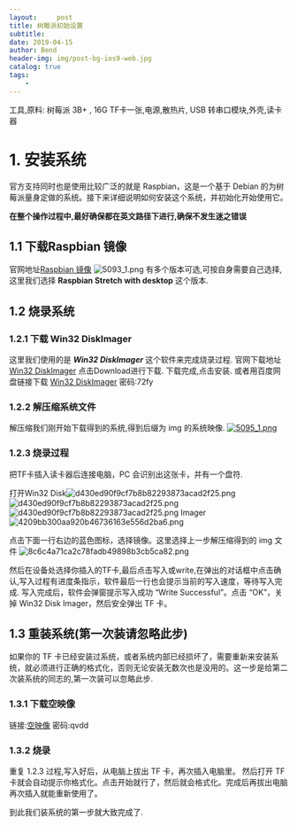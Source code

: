```yaml
---
layout:     post
title: 树莓派初始设置
subtitle:
date: 2019-04-15
author: Bend
header-img: img/post-bg-ios9-web.jpg
catalog: true
tags:
    - 
---
```

工具,原料: 树莓派 3B+ ,  16G TF卡一张,电源,散热片, USB 转串口模块,外壳,读卡器
# 1. 安装系统
官方支持同时也是使用比较广泛的就是 Raspbian，这是一个基于 Debian 的为树莓派量身定做的系统。接下来详细说明如何安装这个系统，并初始化开始使用它。

**在整个操作过程中,最好确保都在英文路径下进行,确保不发生迷之错误**
## 1.1 下载Raspbian 镜像
官网地址[Raspbian 镜像](https://www.raspberrypi.org/downloads/raspbian/)
![5093_1.png](https://ddd.cat/images/2019/02/11/5093_1.png)
有多个版本可选,可按自身需要自己选择,这里我们选择 **Raspbian Stretch with desktop** 这个版本.


## 1.2 烧录系统
### 1.2.1 下载 Win32 DiskImager


这里我们使用的是 ***Win32 DiskImager*** 这个软件来完成烧录过程.
官网下载地址 [Win32 DiskImager](https://sourceforge.net/projects/win32diskimager/) 点击Download进行下载. 下载完成,点击安装.
或者用百度网盘链接下载 [Win32 DiskImager](https://pan.baidu.com/s/1M2iA3Ya2wflibkhUxGyVaw) 密码:72fy
### 1.2.2 解压缩系统文件
解压缩我们刚开始下载得到的系统,得到后缀为 img 的系统映像.
[![5095_1.png](https://ddd.cat/images/2019/02/11/5095_1.png)](https://ddd.cat/image/UWprC)
### 1.2.3 烧录过程
把TF卡插入读卡器后连接电脑，PC 会识别出这张卡，并有一个盘符.

打开Win32 Disk![d430ed90f9cf7b8b82293873acad2f25.png](en-resource://database/5095:1)
![d430ed90f9cf7b8b82293873acad2f25.png](en-resource://database/5095:2)
![d430ed90f9cf7b8b82293873acad2f25.png](en-resource://database/5095:3)
Imager
![4209bb300aa920b46736163e556d2ba6.png](en-resource://database/5097:1)

点击下面一行右边的蓝色图标，选择镜像。这里选择上一步解压缩得到的 img 文件
![8c6c4a71ca2c78fadb49898b3cb5ca82.png](en-resource://database/5099:1)

然后在设备处选择你插入的TF卡,最后点击写入或write,在弹出的对话框中点击确认,写入过程有进度条指示，软件最后一行也会提示当前的写入速度，等待写入完成.
写入完成后，软件会弹窗提示写入成功 “Write Successful”。点击 “OK”，关掉 Win32 Disk Imager，然后安全弹出 TF 卡。
## 1.3 重装系统(**第一次装请忽略此步**)
如果你的 TF 卡已经安装过系统，或者系统内部已经损坏了，需要重新来安装系统，就必须进行正确的格式化，否则无论安装无数次也是没用的。这一步是给第二次装系统的同志的,第一次装可以忽略此步.

### 1.3.1 下载空映像

链接:[空映像](https://pan.baidu.com/s/1BaQO0JItnUJN4IIEoaUo4w) 密码:qvdd
### 1.3.2 烧录
重复 1.2.3 过程,写入好后，从电脑上拔出 TF 卡，再次插入电脑里。 然后打开 TF 卡就会自动提示你格式化。点击开始就行了，然后就会格式化。完成后再拔出电脑 再次插入就能重新使用了。

到此我们装系统的第一步就大致完成了.








